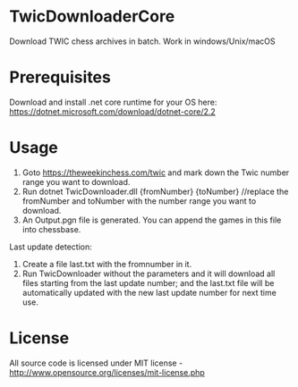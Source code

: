 # TwicDownloaderCore
Download TWIC chess archives in batch. Work in windows/Unix/macOS

# Prerequisites
Download and install .net core runtime for your OS here: https://dotnet.microsoft.com/download/dotnet-core/2.2

# Usage
1. Goto https://theweekinchess.com/twic and mark down the Twic number range you want to download.
2. Run dotnet TwicDownloader.dll {fromNumber} {toNumber} //replace the fromNumber and toNumber with the number range you want to download.
3. An Output.pgn file is generated. You can append the games in this file into chessbase.

Last update detection:
1. Create a file last.txt with the fromnumber in it.
2. Run TwicDownloader without the parameters and it will download all files starting from the last update number; and the last.txt file will be automatically updated with the new last update number for next time use.

# License
All source code is licensed under MIT license - http://www.opensource.org/licenses/mit-license.php
